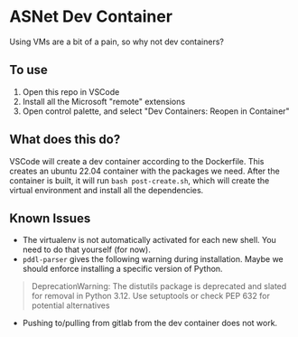 # ASNet Dev Container

Using VMs are a bit of a pain, so why not dev containers?

## To use

1. Open this repo in VSCode
2. Install all the Microsoft "remote" extensions
3. Open control palette, and select "Dev Containers: Reopen in Container"

## What does this do?

VSCode will create a dev container according to the Dockerfile. This creates an
ubuntu 22.04 container with the packages we need. After the container is built,
it will run `bash post-create.sh`, which will create the virtual environment and
install all the dependencies.

## Known Issues

- The virtualenv is not automatically activated for each new shell. You need to
  do that yourself (for now).
- `pddl-parser` gives the following warning during installation. Maybe we should
  enforce installing a specific version of Python.
> DeprecationWarning: The distutils package is deprecated and slated for removal
> in Python 3.12. Use setuptools or check PEP 632 for potential alternatives
- Pushing to/pulling from gitlab from the dev container does not work.
